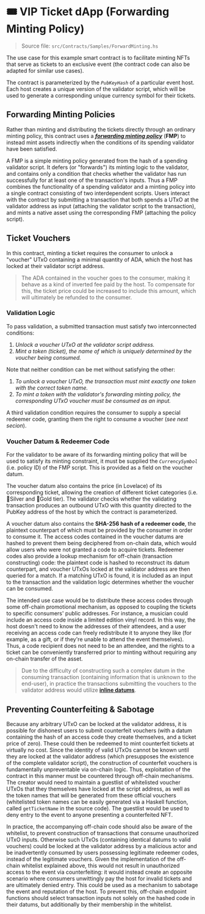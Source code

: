 # 🎟️ **VIP Ticket dApp (Forwarding Minting Policy)**

>Source file: `src/Contracts/Samples/ForwardMinting.hs`

The use case for this example smart contract is to facilitate minting NFTs that serve as tickets to an exclusive event (the contract code can also be adapted for similar use cases).

The contract is parameterized by the *`PubKeyHash`* of a particular event host. Each host creates a unique version of the validator script, which will be used to generate a corresponding unique currency symbol for their tickets.

## **Forwarding Minting Policies**
Rather than minting and distributing the tickets directly through an ordinary minting policy, this contract uses a [***forwarding minting policy***](https://plutonomicon.github.io/plutonomicon/forwarding1) (**FMP**) to instead mint assets indirectly when the conditions of its spending validator have been satisfied.

A FMP is a simple minting policy generated from the hash of a spending validator script. It defers (or "forwards") its minting logic to the validator, and contains only a condition that checks whether the validator has run successfully for at least one of the transaction's inputs. Thus a FMP combines the functionality of a spending validator and a minting policy into a single contract consisting of two interdependent scripts. Users interact with the contract by submitting a transaction that both spends a UTxO at the validator address as input (attaching the validator script to the transaction), and mints a native asset using the corresponding FMP (attaching the policy script).

## **Ticket Vouchers**
In this contract, minting a ticket requires the consumer to unlock a "voucher" UTxO containing a minimal quantity of ADA, which the host has locked at their validator script address.

>The ADA contained in the voucher goes to the consumer, making it behave as a kind of inverted fee paid by the host. To compensate for this, the ticket price could be increased to include this amount, which will ultimately be refunded to the consumer.

### **Validation Logic**
To pass validation, a submitted transaction must satisfy two interconnected conditions:
1. *Unlock a voucher UTxO at the validator script address.*
2. *Mint a token (ticket), the name of which is uniquely determined by the voucher being consumed.*

Note that neither condition can be met without satisfying the other:
1. *To unlock a voucher UTxO, the transaction must mint exactly one token with the correct token name.*
2. *To mint a token with the validator's forwarding minting policy, the corresponding UTxO voucher must be consumed as an input.*

A third validation condition requires the consumer to supply a special redeemer code, granting them the right to consume a voucher (*see next secion*).

### **Voucher Datum & Redeemer Code**
For the validator to be aware of its forwarding minting policy that will be used to satisfy its minting constraint, it must be supplied the *`CurrencySymbol`* (i.e. policy ID) of the FMP script. This is provided as a field on the voucher datum. 

The voucher datum also contains the price (in Lovelace) of its corresponding ticket, allowing the creation of different ticket categories (i.e. 🥈Silver and 🥇Gold tier). The validator checks whether the validating transaction produces an outbound UTxO with this quantity directed to the PubKey address of the host by which the contract is parameterized.

A voucher datum also contains the **SHA-256 hash of a redeemer code**, the plaintext counterpart of which must be provided by the consumer in order to consume it. The access codes contained in the voucher datums are hashed to prevent them being deciphered from on-chain data, which would allow users who were not granted a code to acquire tickets. Redeemer codes also provide a lookup mechanism for off-chain (transaction constructing) code: the plaintext code is hashed to reconstruct its datum counterpart, and voucher UTxOs locked at the validator address are then queried for a match. If a matching UTxO is found, it is included as an input to the transaction and the validation logic determines whether the voucher can be consumed.

The intended use case would be to distribute these access codes through some off-chain promotional mechanism, as opposed to coupling the tickets to specific consumers' public addresses. For instance, a musician could include an access code inside a limited edition vinyl record. In this way, the host doesn't need to know the addresses of their attendees, and a user receiving an access code can freely redistribute it to anyone they like (for example, as a gift, or if they're unable to attend the event themselves). Thus, a code recipient does not need to be an attendee, and the rights to a ticket can be conveniently transferred prior to minting without requiring any on-chain transfer of the asset.

>Due to the difficulty of constructing such a complex datum in the consuming transaction (containing information that is unknown to the end-user), in practice the transactions submitting the vouchers to the validator address would utilize [**inline datums**](https://cips.cardano.org/cips/cip32/).

## **Preventing Counterfeiting & Sabotage**
Because any arbitrary UTxO can be locked at the validator address, it is possible for dishonest users to submit counterfeit vouchers (with a datum containing the hash of an access code they create themselves, and a ticket price of zero). These could then be redeemed to mint counterfeit tickets at virtually no cost. Since the identity of valid UTxOs cannot be known until they are locked at the validator address (which presupposes the existence of the complete validator script), the construction of counterfeit vouchers is fundamentally unpreventable via on-chain logic. Thus, exploitation of the contract in this manner must be countered through off-chain mechanisms. The creator would need to maintain a guestlist of whitelisted voucher UTxOs that they themselves have locked at the script address, as well as the token names that will be generated from these official vouchers (whitelisted token names can be easily generated via a Haskell function, called `getTicketName` in the source code). The guestlist would be used to deny entry to the event to anyone presenting a counterfeited NFT.

In practice, the accompanying off-chain code should also be aware of the whitelist, to prevent construction of transactions that consume unauthorized UTxO inputs. Otherwise such UTxOs (containing identical datums to valid vouchers) could be locked at the validator address by a malicious actor and be inadvertently consumed by users possessing legitimate redeemer codes, instead of the legitimate vouchers. Given the implementation of the off-chain whitelist explained above, this would not result in unauthorized access to the event via counterfeiting: it would instead create an opposite scenario where consumers unwittingly pay the host for invalid tickets and are ultimately denied entry. This could be used as a mechanism to sabotage the event and reputation of the host. To prevent this, off-chain endpoint functions should select transaction inputs not solely on the hashed code in their datums, but additionally by their membership in the whitelist.